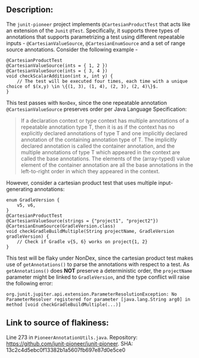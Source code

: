 ## Description:
The `junit-pioneer` project implements `@CartesianProductTest` that acts like an extension of the `Junit` `@Test`. Specifically, it supports three types of annotations that supports parametrizing a test using different repeatable inputs - `@CartesianValueSource`, `@CartesianEnumSource` and a set of range source annotations. Consider the following example - 
```
@CartesianProductTest
@CartesianValueSource(ints = { 1, 2 })
@CartesianValueSource(ints = { 3, 4 })
void checkScalarAddition(int x, int y) {
	// The test will be executed four times, each time with a unique choice of $(x,y) \in \{(1, 3), (1, 4), (2, 3), (2, 4)\}$.
}
```
This test passes with `NonDex`, since the one repeatable annotation `@CartesianValueSource` preserves order per Java Language Specification:
> If a declaration context or type context has multiple annotations of a repeatable annotation type T, then it is as if the context has no explicitly declared annotations of type T and one implicitly declared annotation of the containing annotation type of T. The implicitly declared annotation is called the container annotation, and the multiple annotations of type T which appeared in the context are called the base annotations. The elements of the (array-typed) value element of the container annotation are all the base annotations in the left-to-right order in which they appeared in the context.

However, consider a cartesian product test that uses multiple input-generating annotations:
```
enum GradleVersion {
    v5, v6,
}
@CartesianProductTest
@CartesianValueSource(strings = {"project1", "project2"})
@CartesianEnumSource(GradleVersion.class)
void checkGradleBuildMultiple(String projectName, GradleVersion gradleVersion) {
    // Check if Gradle v{5, 6} works on project{1, 2}
}
```
This test will be flaky under NonDex, since the cartesian product test makes use of `getAnnotations()` to parse the annotations with respect to a test. As `getAnnotations()` does **NOT** preserve a deterministic order, the `projectName` parameter might be linked to `GradleVersion`, and the type conflict will raise the following error:
```
org.junit.jupiter.api.extension.ParameterResolutionException: No ParameterResolver registered for parameter [java.lang.String arg0] in method [void checkGradleBuildMultiple(...)]
```



## Link to source of flakiness:
Line 273 in `PioneerAnnotationUtils.java`. Repository: https://github.com/junit-pioneer/junit-pioneer. SHA: 13c2c4d5ebc0f13382b1a5607fb697e87d0e5ce0

